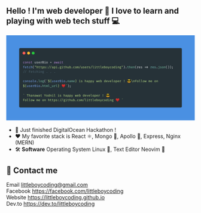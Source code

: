## Hello ! I'm web developer 🚀 I love to learn and playing with web tech stuff 💻
![Cover](carbon%20%281%29.png)

- 🚀 Just finished DigitalOcean Hackathon !
- ❤️ My favorite stack is React ⚛️, Mongo 🐘, Apollo 🚀, Express, Nginx (MERN)
- 🛠️ **Software** Operating System Linux 🐧, Text Editor Neovim 📝

## 💬 Contact me
Email littleboycoding@gmail.com  
Facebook https://facebook.com/littleboycoding  
Website https://littleboycoding.github.io  
Dev.to https://dev.to/littleboycoding

<!--
**littleboycoding/littleboycoding** is a ✨ _special_ ✨ repository because its `README.md` (this file) appears on your GitHub profile.

Here are some ideas to get you started:

- 🔭 I’m currently working on ...
- 🌱 I’m currently learning ...
- 👯 I’m looking to collaborate on ...
- 🤔 I’m looking for help with ...
- 💬 Ask me about ...
- 📫 How to reach me: ...
- 😄 Pronouns: ...
- ⚡ Fun fact: ...
-->
